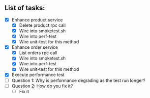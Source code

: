 ## List of tasks:

- [x] Enhance product service
    - [x] Delete product rpc call
    - [x] Wire into smoketest.sh
    - [x] Wire into perf-test
    - [x] Wire unit-test for this method
- [x] Enhance order service
    - [x] List orders rpc call
    - [x] Wire into smoketest.sh
    - [x] Wire into perf-test
    - [x] Wire unit-test for this method
- [x] Execute performance test
- [ ] Question 1: Why is performance degrading as the test run longer?
- [ ] Question 2: How do you fix it?
    - [ ] Fix it